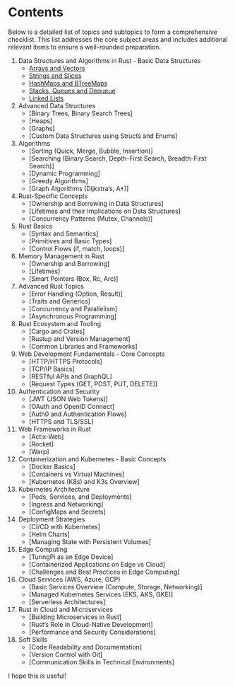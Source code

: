# Contents

Below is a detailed list of topics and subtopics to form a comprehensive checklist. 
This list addresses the core subject areas and includes additional relevant items to ensure a well-rounded preparation.


1. Data Structures and Algorithms in Rust - Basic Data Structures
   - [Arrays and Vectors](Arrays%20and%20Vectors.md)
   - [Strings and Slices](Strings%20and%20Slices.md)
   - [HashMaps and BTreeMaps](HashMaps%20and%20BTreeMaps.md)
   - [Stacks, Queues and Dequeue](Stacks%20Queues%20and%20Dequeues.md)
   - [Linked Lists](Linked%20Lists.md)
2. Advanced Data Structures
   - [Binary Trees, Binary Search Trees]
   - [Heaps]
   - [Graphs]
   - [Custom Data Structures using Structs and Enums]
3. Algorithms
   - [Sorting (Quick, Merge, Bubble, Insertion)]
   - [Searching (Binary Search, Depth-First Search, Breadth-First Search)]
   - [Dynamic Programming]
   - [Greedy Algorithms]
   - [Graph Algorithms (Dijkstra’s, A*)]
4. Rust-Specific Concepts
   - [Ownership and Borrowing in Data Structures]
   - [Lifetimes and their Implications on Data Structures]
   - [Concurrency Patterns (Mutex, Channels)]
5. Rust Basics
   - [Syntax and Semantics]
   - [Primitives and Basic Types]
   - [Control Flows (if, match, loops)]
6. Memory Management in Rust
   - [Ownership and Borrowing]
   - [Lifetimes]
   - [Smart Pointers (Box, Rc, Arc)]
7. Advanced Rust Topics
   - [Error Handling (Option, Result)]
   - [Traits and Generics]
   - [Concurrency and Parallelism]
   - [Asynchronous Programming]
8. Rust Ecosystem and Tooling
   - [Cargo and Crates]
   - [Rustup and Version Management]
   - [Common Libraries and Frameworks]
9. Web Development Fundamentals - Core Concepts
   - [HTTP/HTTPS Protocols]
   - [TCP/IP Basics]
   - [RESTful APIs and GraphQL]
   - [Request Types (GET, POST, PUT, DELETE)]
10. Authentication and Security 
    - [JWT (JSON Web Tokens)]
    - [OAuth and OpenID Connect]
    - [Auth0 and Authentication Flows]
    - [HTTPS and TLS/SSL]
11. Web Frameworks in Rust
    - [Actix-Web]
    - [Rocket]
    - [Warp]
12. Containerization and Kubernetes - Basic Concepts
    - [Docker Basics]
    - [Containers vs Virtual Machines]
    - [Kubernetes (K8s) and K3s Overview]
13. Kubernetes Architecture
    - [Pods, Services, and Deployments]
    - [Ingress and Networking]
    - [ConfigMaps and Secrets]
14. Deployment Strategies
    - [CI/CD with Kubernetes]
    - [Helm Charts]
    - [Managing State with Persistent Volumes]
15. Edge Computing
    - [TuringPi as an Edge Device]
    - [Containerized Applications on Edge vs Cloud]
    - [Challenges and Best Practices in Edge Computing]
16. Cloud Services (AWS, Azure, GCP)
    - [Basic Services Overview (Compute, Storage, Networking)]
    - [Managed Kubernetes Services (EKS, AKS, GKE)]
    - [Serverless Architectures]
17. Rust in Cloud and Microservices
    - [Building Microservices in Rust]
    - [Rust’s Role in Cloud-Native Development]
    - [Performance and Security Considerations]
18. Soft Skills
    - [Code Readability and Documentation]
    - [Version Control with Git]
    - [Communication Skills in Technical Environments]


I hope this is useful!